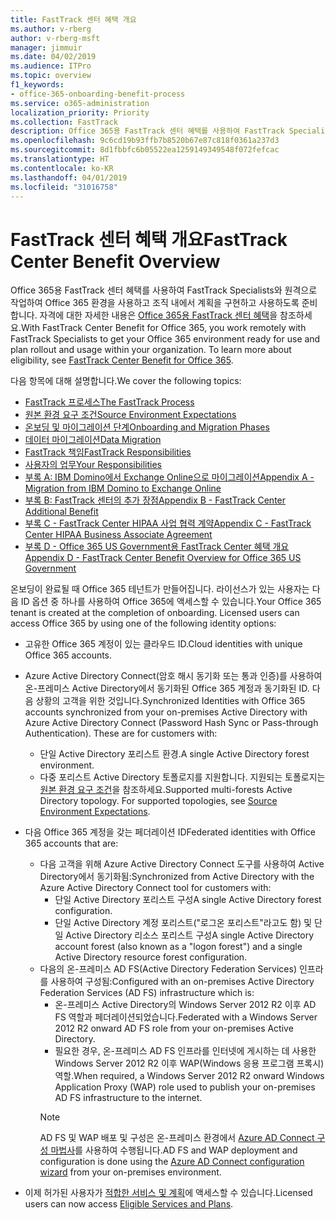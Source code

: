 ```yaml
---
title: FastTrack 센터 혜택 개요
ms.author: v-rberg
author: v-rberg-msft
manager: jimmuir
ms.date: 04/02/2019
ms.audience: ITPro
ms.topic: overview
f1_keywords:
- office-365-onboarding-benefit-process
ms.service: o365-administration
localization_priority: Priority
ms.collection: FastTrack
description: Office 365용 FastTrack 센터 혜택를 사용하여 FastTrack Specialists와 원격으로 작업하여 Office 365 환경을 사용하고 조직 내에서 계획을 구현하고 사용하도록 준비합니다. 자격에 대한 자세한 내용은 Office 365용 FastTrack 센터 혜택을 참조하세요.
ms.openlocfilehash: 9c6cd19b93ffb7b8520b67e87c818f0361a237d3
ms.sourcegitcommit: 8d1fbbfc6b05522ea1259149349548f072fefcac
ms.translationtype: HT
ms.contentlocale: ko-KR
ms.lasthandoff: 04/01/2019
ms.locfileid: "31016758"
---
```

# <a name="fasttrack-center-benefit-overview"></a><span data-ttu-id="83087-104">FastTrack 센터 혜택 개요</span><span class="sxs-lookup"><span data-stu-id="83087-104">FastTrack Center Benefit Overview</span></span>

<span data-ttu-id="83087-p102">Office 365용 FastTrack 센터 혜택를 사용하여 FastTrack Specialists와 원격으로 작업하여 Office 365 환경을 사용하고 조직 내에서 계획을 구현하고 사용하도록 준비합니다. 자격에 대한 자세한 내용은 [Office 365용 FastTrack 센터 혜택](O365-fasttrack-benefit-for-office-365.md)을 참조하세요.</span><span class="sxs-lookup"><span data-stu-id="83087-p102">With FastTrack Center Benefit for Office 365, you work remotely with FastTrack Specialists to get your Office 365 environment ready for use and plan rollout and usage within your organization. To learn more about eligibility, see [FastTrack Center Benefit for Office 365](O365-fasttrack-benefit-for-office-365.md).</span></span>
  
<span data-ttu-id="83087-107">다음 항목에 대해 설명합니다.</span><span class="sxs-lookup"><span data-stu-id="83087-107">We cover the following topics:</span></span>
- [<span data-ttu-id="83087-108">FastTrack 프로세스</span><span class="sxs-lookup"><span data-stu-id="83087-108">The FastTrack Process</span></span>](O365-fasttrack-process.md) 
- [<span data-ttu-id="83087-109">원본 환경 요구 조건</span><span class="sxs-lookup"><span data-stu-id="83087-109">Source Environment Expectations</span></span>](O365-source-environment-expectations.md)
- [<span data-ttu-id="83087-110">온보딩 및 마이그레이션 단계</span><span class="sxs-lookup"><span data-stu-id="83087-110">Onboarding and Migration Phases</span></span>](O365-onboarding-and-migration.md)
- [<span data-ttu-id="83087-111">데이터 마이그레이션</span><span class="sxs-lookup"><span data-stu-id="83087-111">Data Migration</span></span>](O365-data-migration.md)
- [<span data-ttu-id="83087-112">FastTrack 책임</span><span class="sxs-lookup"><span data-stu-id="83087-112">FastTrack Responsibilities</span></span>](O365-fasttrack-responsibilities.md)
- [<span data-ttu-id="83087-113">사용자의 업무</span><span class="sxs-lookup"><span data-stu-id="83087-113">Your Responsibilities</span></span>](O365-your-responsibilities.md) 
- [<span data-ttu-id="83087-114">부록 A: IBM Domino에서 Exchange Online으로 마이그레이션</span><span class="sxs-lookup"><span data-stu-id="83087-114">Appendix A - Migration from IBM Domino to Exchange Online</span></span>](O365-from-ibm-domino-to-exchange-online.md)
- [<span data-ttu-id="83087-115">부록 B: FastTrack 센터의 추가 장점</span><span class="sxs-lookup"><span data-stu-id="83087-115">Appendix B - FastTrack Center Additional Benefit</span></span>](O365-fasttrack-additional-benefits.md)
- [<span data-ttu-id="83087-116">부록 C - FastTrack Center HIPAA 사업 협력 계약</span><span class="sxs-lookup"><span data-stu-id="83087-116">Appendix C - FastTrack Center HIPAA Business Associate Agreement</span></span>](O365-hipaa-business-associate-agreement.md)
- [<span data-ttu-id="83087-117">부록 D - Office 365 US Government용 FastTrack Center 혜택 개요</span><span class="sxs-lookup"><span data-stu-id="83087-117">Appendix D - FastTrack Center Benefit Overview for Office 365 US Government</span></span>](US-Gov-appendix-overview.md)
    
<span data-ttu-id="83087-p103">온보딩이 완료될 때 Office 365 테넌트가 만들어집니다. 라이선스가 있는 사용자는 다음 ID 옵션 중 하나를 사용하여 Office 365에 액세스할 수 있습니다.</span><span class="sxs-lookup"><span data-stu-id="83087-p103">Your Office 365 tenant is created at the completion of onboarding. Licensed users can access Office 365 by using one of the following identity options:</span></span>
- <span data-ttu-id="83087-120">고유한 Office 365 계정이 있는 클라우드 ID.</span><span class="sxs-lookup"><span data-stu-id="83087-120">Cloud identities with unique Office 365 accounts.</span></span>
- <span data-ttu-id="83087-p104">Azure Active Directory Connect(암호 해시 동기화 또는 통과 인증)를 사용하여 온-프레미스 Active Directory에서 동기화된 Office 365 계정과 동기화된 ID. 다음 상황의 고객을 위한 것입니다.</span><span class="sxs-lookup"><span data-stu-id="83087-p104">Synchronized Identities with Office 365 accounts synchronized from your on-premises Active Directory with Azure Active Directory Connect (Password Hash Sync or Pass-through Authentication). These are for customers with:</span></span>
  - <span data-ttu-id="83087-123">단일 Active Directory 포리스트 환경.</span><span class="sxs-lookup"><span data-stu-id="83087-123">A single Active Directory forest environment.</span></span>
  - <span data-ttu-id="83087-p105">다중 포리스트 Active Directory 토폴로지를 지원합니다. 지원되는 토폴로지는 [원본 환경 요구 조건](O365-source-environment-expectations.md)을 참조하세요.</span><span class="sxs-lookup"><span data-stu-id="83087-p105">Supported multi-forests Active Directory topology. For supported topologies, see [Source Environment Expectations](O365-source-environment-expectations.md).</span></span>
- <span data-ttu-id="83087-126">다음 Office 365 계정을 갖는 페더레이션 ID</span><span class="sxs-lookup"><span data-stu-id="83087-126">Federated identities with Office 365 accounts that are:</span></span>
  - <span data-ttu-id="83087-127">다음 고객을 위해 Azure Active Directory Connect 도구를 사용하여 Active Directory에서 동기화됨:</span><span class="sxs-lookup"><span data-stu-id="83087-127">Synchronized from Active Directory with the Azure Active Directory Connect tool for customers with:</span></span>
      - <span data-ttu-id="83087-128">단일 Active Directory 포리스트 구성</span><span class="sxs-lookup"><span data-stu-id="83087-128">A single Active Directory forest configuration.</span></span>
      - <span data-ttu-id="83087-129">단일 Active Directory 계정 포리스트("로그온 포리스트"라고도 함) 및 단일 Active Directory 리소스 포리스트 구성</span><span class="sxs-lookup"><span data-stu-id="83087-129">A single Active Directory account forest (also known as a "logon forest") and a single Active Directory resource forest configuration.</span></span>
  - <span data-ttu-id="83087-130">다음의 온-프레미스 AD FS(Active Directory Federation Services) 인프라를 사용하여 구성됨:</span><span class="sxs-lookup"><span data-stu-id="83087-130">Configured with an on-premises Active Directory Federation Services (AD FS) infrastructure which is:</span></span>
      - <span data-ttu-id="83087-131">온-프레미스 Active Directory의 Windows Server 2012 R2 이후 AD FS 역할과 페더레이션되었습니다.</span><span class="sxs-lookup"><span data-stu-id="83087-131">Federated with a Windows Server 2012 R2 onward AD FS role from your on-premises Active Directory.</span></span>
      - <span data-ttu-id="83087-132">필요한 경우, 온-프레미스 AD FS 인프라를 인터넷에 게시하는 데 사용한 Windows Server 2012 R2 이후 WAP(Windows 응용 프로그램 프록시) 역할.</span><span class="sxs-lookup"><span data-stu-id="83087-132">When required, a Windows Server 2012 R2 onward Windows Application Proxy (WAP) role used to publish your on-premises AD FS infrastructure to the internet.</span></span>
    > [!NOTE]
    > <span data-ttu-id="83087-133">AD FS 및 WAP 배포 및 구성은 온-프레미스 환경에서 [Azure AD Connect 구성 마법사](https://go.microsoft.com/fwlink/?linkid=844794)를 사용하여 수행됩니다.</span><span class="sxs-lookup"><span data-stu-id="83087-133">AD FS and WAP deployment and configuration is done using the [Azure AD Connect configuration wizard](https://go.microsoft.com/fwlink/?linkid=844794) from your on-premises environment.</span></span> 
  
- <span data-ttu-id="83087-134">이제 허가된 사용자가 [적합한 서비스 및 계획](M365-eligible-services-and-plans.md)에 액세스할 수 있습니다.</span><span class="sxs-lookup"><span data-stu-id="83087-134">Licensed users can now access [Eligible Services and Plans](M365-eligible-services-and-plans.md).</span></span>
    

 
